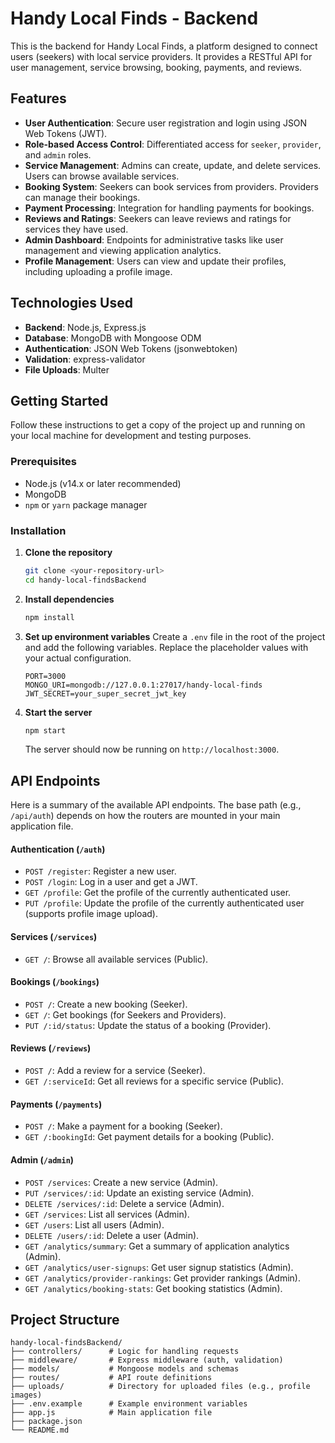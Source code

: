# Handy Local Finds - Backend

This is the backend for Handy Local Finds, a platform designed to connect users (seekers) with local service providers. It provides a RESTful API for user management, service browsing, booking, payments, and reviews.

## Features

-   **User Authentication**: Secure user registration and login using JSON Web Tokens (JWT).
-   **Role-based Access Control**: Differentiated access for `seeker`, `provider`, and `admin` roles.
-   **Service Management**: Admins can create, update, and delete services. Users can browse available services.
-   **Booking System**: Seekers can book services from providers. Providers can manage their bookings.
-   **Payment Processing**: Integration for handling payments for bookings.
-   **Reviews and Ratings**: Seekers can leave reviews and ratings for services they have used.
-   **Admin Dashboard**: Endpoints for administrative tasks like user management and viewing application analytics.
-   **Profile Management**: Users can view and update their profiles, including uploading a profile image.

## Technologies Used

-   **Backend**: Node.js, Express.js
-   **Database**: MongoDB with Mongoose ODM
-   **Authentication**: JSON Web Tokens (jsonwebtoken)
-   **Validation**: express-validator
-   **File Uploads**: Multer

## Getting Started

Follow these instructions to get a copy of the project up and running on your local machine for development and testing purposes.

### Prerequisites

-   Node.js (v14.x or later recommended)
-   MongoDB
-   `npm` or `yarn` package manager

### Installation

1.  **Clone the repository**
    ```sh
    git clone <your-repository-url>
    cd handy-local-findsBackend
    ```

2.  **Install dependencies**
    ```sh
    npm install
    ```

3.  **Set up environment variables**
    Create a `.env` file in the root of the project and add the following variables. Replace the placeholder values with your actual configuration.

    ```env
    PORT=3000
    MONGO_URI=mongodb://127.0.0.1:27017/handy-local-finds
    JWT_SECRET=your_super_secret_jwt_key
    ```

4.  **Start the server**
    ```sh
    npm start
    ```
    The server should now be running on `http://localhost:3000`.

## API Endpoints

Here is a summary of the available API endpoints. The base path (e.g., `/api/auth`) depends on how the routers are mounted in your main application file.

#### Authentication (`/auth`)

-   `POST /register`: Register a new user.
-   `POST /login`: Log in a user and get a JWT.
-   `GET /profile`: Get the profile of the currently authenticated user.
-   `PUT /profile`: Update the profile of the currently authenticated user (supports profile image upload).

#### Services (`/services`)

-   `GET /`: Browse all available services (Public).

#### Bookings (`/bookings`)

-   `POST /`: Create a new booking (Seeker).
-   `GET /`: Get bookings (for Seekers and Providers).
-   `PUT /:id/status`: Update the status of a booking (Provider).

#### Reviews (`/reviews`)

-   `POST /`: Add a review for a service (Seeker).
-   `GET /:serviceId`: Get all reviews for a specific service (Public).

#### Payments (`/payments`)

-   `POST /`: Make a payment for a booking (Seeker).
-   `GET /:bookingId`: Get payment details for a booking (Public).

#### Admin (`/admin`)

-   `POST /services`: Create a new service (Admin).
-   `PUT /services/:id`: Update an existing service (Admin).
-   `DELETE /services/:id`: Delete a service (Admin).
-   `GET /services`: List all services (Admin).
-   `GET /users`: List all users (Admin).
-   `DELETE /users/:id`: Delete a user (Admin).
-   `GET /analytics/summary`: Get a summary of application analytics (Admin).
-   `GET /analytics/user-signups`: Get user signup statistics (Admin).
-   `GET /analytics/provider-rankings`: Get provider rankings (Admin).
-   `GET /analytics/booking-stats`: Get booking statistics (Admin).

## Project Structure

```
handy-local-findsBackend/
├── controllers/      # Logic for handling requests
├── middleware/       # Express middleware (auth, validation)
├── models/           # Mongoose models and schemas
├── routes/           # API route definitions
├── uploads/          # Directory for uploaded files (e.g., profile images)
├── .env.example      # Example environment variables
├── app.js            # Main application file
├── package.json
└── README.md
```